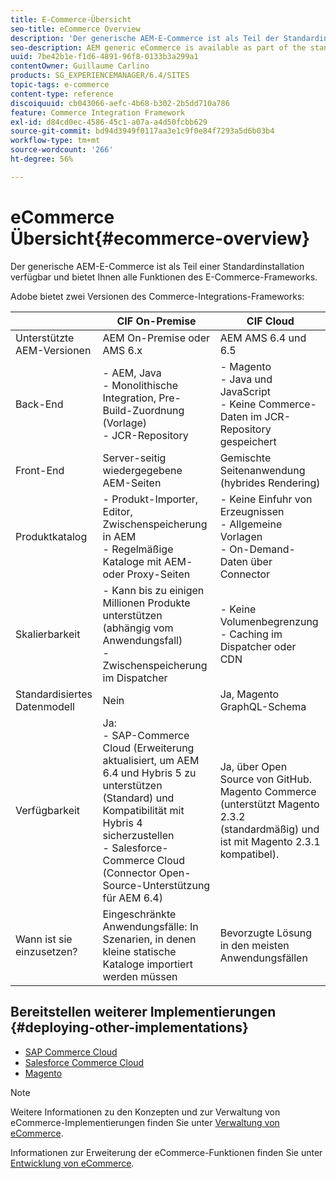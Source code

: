 ```yaml
---
title: E-Commerce-Übersicht
seo-title: eCommerce Overview
description: 'Der generische AEM-E-Commerce ist als Teil der Standardinstallation verfügbar und bietet Ihnen alle Funktionen des E-Commerce-Frameworks.  '
seo-description: AEM generic eCommerce is available as part of the standard installation and provides you with the full functionality of the eCommerce framework.
uuid: 7be42b1e-f1d6-4891-96f8-0133b3a299a1
contentOwner: Guillaume Carlino
products: SG_EXPERIENCEMANAGER/6.4/SITES
topic-tags: e-commerce
content-type: reference
discoiquuid: cb043066-aefc-4b68-b302-2b5dd710a786
feature: Commerce Integration Framework
exl-id: d84cd0ec-4586-45c1-a07a-a4d50fcbb629
source-git-commit: bd94d3949f0117aa3e1c9f0e84f7293a5d6b03b4
workflow-type: tm+mt
source-wordcount: '266'
ht-degree: 56%

---
```


# eCommerce  Übersicht{#ecommerce-overview}

Der generische AEM-E-Commerce ist als Teil einer Standardinstallation verfügbar und bietet Ihnen alle Funktionen des E-Commerce-Frameworks.

Adobe bietet zwei Versionen des Commerce-Integrations-Frameworks:

|  | CIF On-Premise | CIF Cloud |
|-------------------------|--------------------------------------------------------------------------------------------------------------------------------------------------------------------------------------------------------|------------------------------------------------------------------------------------------------------------------------|
| Unterstützte AEM-Versionen | AEM On-Premise oder AMS 6.x | AEM AMS 6.4 und 6.5 |
| Back-End | - AEM, Java <br> - Monolithische Integration, Pre-Build-Zuordnung (Vorlage)<br> - JCR-Repository | - Magento <br>- Java und JavaScript <br>- Keine Commerce-Daten im JCR-Repository gespeichert |
| Front-End | Server-seitig wiedergegebene AEM-Seiten | Gemischte Seitenanwendung (hybrides Rendering) |
| Produktkatalog | - Produkt-Importer, Editor, Zwischenspeicherung in AEM <br>- Regelmäßige Kataloge mit AEM- oder Proxy-Seiten | - Keine Einfuhr von Erzeugnissen <br>- Allgemeine Vorlagen <br>- On-Demand-Daten über Connector |
| Skalierbarkeit | - Kann bis zu einigen Millionen Produkte unterstützen (abhängig vom Anwendungsfall) <br> - Zwischenspeicherung im Dispatcher | - Keine Volumenbegrenzung <br>- Caching im Dispatcher oder CDN |
| Standardisiertes Datenmodell | Nein | Ja, Magento GraphQL-Schema |
| Verfügbarkeit | Ja:<br> - SAP-Commerce Cloud (Erweiterung aktualisiert, um AEM 6.4 und Hybris 5 zu unterstützen (Standard) und Kompatibilität mit Hybris 4 sicherzustellen <br>- Salesforce-Commerce Cloud (Connector Open-Source-Unterstützung für AEM 6.4) | Ja, über Open Source von GitHub. <br> Magento Commerce (unterstützt Magento 2.3.2 (standardmäßig) und ist mit Magento 2.3.1 kompatibel). |
| Wann ist sie einzusetzen? | Eingeschränkte Anwendungsfälle: In Szenarien, in denen kleine statische Kataloge importiert werden müssen | Bevorzugte Lösung in den meisten Anwendungsfällen |


## Bereitstellen weiterer Implementierungen {#deploying-other-implementations}

* [SAP Commerce Cloud](/help/sites-deploying/sap-commerce-cloud.md)
* [Salesforce Commerce Cloud](https://github.com/adobe/commerce-salesforce)
* [Magento](https://www.adobe.io/apis/experiencecloud/commerce-integration-framework/integrations.html#!AdobeDocs/commerce-cif-documentation/master/integrations/02-AEM-Magento.md)

>[!NOTE]
>
>Weitere Informationen zu den Konzepten und zur Verwaltung von eCommerce-Implementierungen finden Sie unter [Verwaltung von eCommerce](/help/sites-administering/ecommerce.md).
>
>Informationen zur Erweiterung der eCommerce-Funktionen finden Sie unter [Entwicklung von eCommerce](/help/sites-developing/ecommerce.md).
